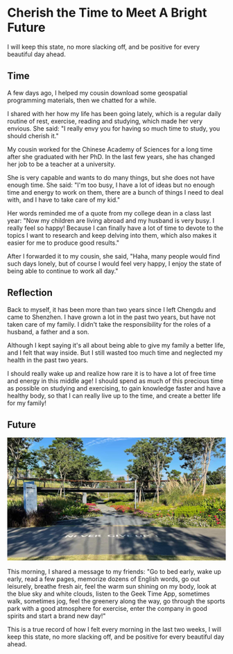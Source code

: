 # Cherish the Time to Meet A Bright Future


I will keep this state, no more slacking off, and be positive for every beautiful day ahead.

<!--more-->

## Time

A few days ago, I helped my cousin download some geospatial programming materials, then we chatted for a while.

I shared with her how my life has been going lately, which is a regular daily routine of rest, exercise, reading and studying, which made her very envious. She said: "I really envy you for having so much time to study, you should cherish it."

My cousin worked for the Chinese Academy of Sciences for a long time after she graduated with her PhD. In the last few years, she has changed her job to be a teacher at a university.

She is very capable and wants to do many things, but she does not have enough time. She said: "I'm too busy, I have a lot of ideas but no enough time and energy to work on them, there are a bunch of things I need to deal with, and I have to take care of my kid."

Her words reminded me of a quote from my college dean in a class last year: "Now my children are living abroad and my husband is very busy. I really feel so happy! Because I can finally have a lot of time to devote to the topics I want to research and keep delving into them, which also makes it easier for me to produce good results."

After I forwarded it to my cousin, she said, "Haha, many people would find such days lonely, but of course I would feel very happy, I enjoy the state of being able to continue to work all day."

## Reflection

Back to myself, it has been more than two years since I left Chengdu and came to Shenzhen. I have grown a lot in the past two years, but have not taken care of my family. I didn't take the responsibility for the roles of a husband, a father and a son.

Although I kept saying it's all about being able to give my family a better life, and I felt that way inside. But I still wasted too much time and neglected my health in the past two years.

I should really wake up and realize how rare it is to have a lot of free time and energy in this middle age! I should spend as much of this precious time as possible on studying and exercising, to gain knowledge faster and have a healthy body, so that I can really live up to the time, and create a better life for my family!

## Future

![sports_park](sports_park.jpeg)

This morning, I shared a message to my friends: "Go to bed early, wake up early, read a few pages, memorize dozens of English words, go out leisurely, breathe fresh air, feel the warm sun shining on my body, look at the blue sky and white clouds, listen to the Geek Time App, sometimes walk, sometimes jog, feel the greenery along the way, go through the sports park with a good atmosphere for exercise, enter the company in good spirits and start a brand new day!"

This is a true record of how I felt every morning in the last two weeks, I will keep this state, no more slacking off, and be positive for every beautiful day ahead.

